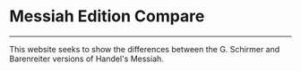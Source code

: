 # Messiah Edition Compare
***
This website seeks to show the differences between the G. Schirmer and Barenreiter versions of Handel's Messiah.